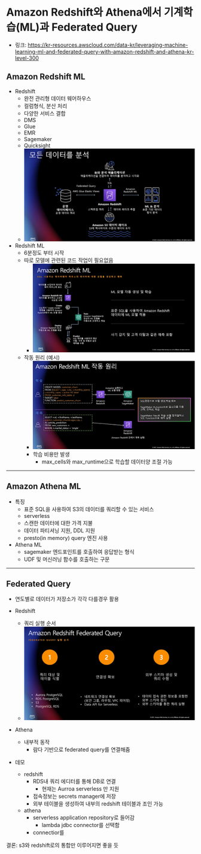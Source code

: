 # Amazon Redshift와 Athena에서 기계학습(ML)과 Federated Query

- 링크: https://kr-resources.awscloud.com/data-kr/leveraging-machine-learning-ml-and-federated-query-with-amazon-redshift-and-athena-kr-level-300

## Amazon Redshift ML

- Redshift
  - 완전 관리형 데이터 웨어하우스
  - 컬럼형식, 분산 처리
  - 다양한 서비스 결합
  - DMS
  - Glue
  - EMR
  - Sagemaker
  - Quicksight
  - ![](2021-08-24-14-57-07.png)
- Redshift ML
  - 6분정도 부터 시작
  - 따로 모델에 관련된 코드 작업이 필요없음
    - ![](2021-08-24-15-00-21.png)
  - 작동 원리 (예시)
    - ![](2021-08-24-15-04-20.png)
    - 학습 비용만 발생
      - max_cells와 max_runtime으로 학습할 데이터양 조절 가능

---

## Amazon Athena ML

- 특징
  - 표준 SQL을 사용하여 S3의 데이터를 쿼리할 수 있는 서비스
  - serverless
  - 스캔한 데이터에 대한 가격 지불
  - 데이터 파티셔닝 지원, DDL 지원
  - presto(in memory) query 엔진 사용
- Athena ML
  - sagemaker 엔드포인트를 호출하여 응답받는 형식
  - UDF 및 머신러닝 함수를 호출하는 구문

---

## Federated Query

- 연도별로 데이터가 저장소가 각각 다를경우 활용
- Redshift

  - 쿼리 실행 순서
  - ![](2021-08-24-15-14-59.png)

- Athena

  - 내부적 동작
    - 람다 기반으로 federated query를 연결해줌

- 데모
  - redshift
    - RDS내 쿼리 에디터를 통해 DB로 연결
      - 현재는 Aurroa serverless 만 지원
    - 접속정보는 secrets manager에 저장
    - 외부 테이블을 생성하여 내부의 redshift 테이블과 조인 가능
  - athena
    - serverless application repository로 들어감
      - lambda jdbc connector를 선택함
    - connectior를

결론: s3와 redshift로의 통합만 이루어지면 좋을 듯
